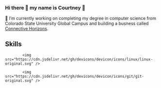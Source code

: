 ### Hi there 👋 my name is Courtney :whale: 



<!--
**cahall555/cahall555** is a ✨ _special_ ✨ repository because its `README.md` (this file) appears on your GitHub profile.

Here are some ideas to get you started:

- 🔭 I’m currently working on ...
- 🌱 I’m currently learning ...
- 👯 I’m looking to collaborate on ...
- 🤔 I’m looking for help with ...
- 💬 Ask me about ...
- 📫 How to reach me: ...
- 😄 Pronouns: ...
- ⚡ Fun fact: ...
-->

🔭 I’m currently working on completing my degree in computer science from Colorado State University Global Campus and building a busness called [Connective Horizons](https://connectivehorizons.com).

## Skills

            <img src="https://cdn.jsdelivr.net/gh/devicons/devicon/icons/linux/linux-original.svg" />
	
            <img src="https://cdn.jsdelivr.net/gh/devicons/devicon/icons/git/git-original.svg" />
          

